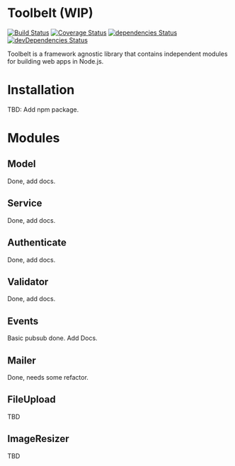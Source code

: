 # Toolbelt (WIP)

[![Build Status](https://travis-ci.org/radenkovic/toolbelt.svg?branch=master)](https://travis-ci.org/radenkovic/toolbelt)
[![Coverage Status](https://coveralls.io/repos/github/radenkovic/toolbelt/badge.svg)](https://coveralls.io/github/radenkovic/toolbelt)
[![dependencies Status](https://david-dm.org/radenkovic/toolbelt/status.svg)](https://david-dm.org/radenkovic/toolbelt)
[![devDependencies Status](https://david-dm.org/radenkovic/toolbelt/dev-status.svg)](https://david-dm.org/radenkovic/toolbelt?type=dev)

Toolbelt is a framework agnostic library that contains independent modules for 
building web apps in Node.js.

# Installation

TBD: Add npm package.

# Modules

## Model

Done, add docs.

## Service

Done, add docs.

## Authenticate

Done, add docs.

## Validator

Done, add docs.

## Events

Basic pubsub done. Add Docs.

## Mailer

Done, needs some refactor.

## FileUpload

TBD

## ImageResizer

TBD

